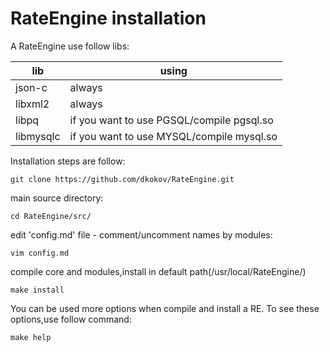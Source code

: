 # RateEngine installation

A RateEngine use follow libs:

|lib|using|
|---|---|
|json-c|always|
|libxml2|always|
|libpq|if you want to use PGSQL/compile pgsql.so|
|libmysqlc|if you want to use MYSQL/compile mysql.so|

Installation steps are follow:

``` 
git clone https://github.com/dkokov/RateEngine.git
```

main source directory:
```
cd RateEngine/src/
```

edit 'config.md' file - comment/uncomment names by modules:
```
vim config.md
```

compile core and modules,install in default path(/usr/local/RateEngine/)
```
make install
```

You can be used more options when compile and install a RE.
To see these options,use follow command:

```
make help
```

